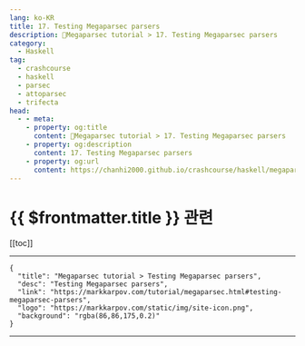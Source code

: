 ```yaml
---
lang: ko-KR
title: 17. Testing Megaparsec parsers
description: 🐑Megaparsec tutorial > 17. Testing Megaparsec parsers
category:
  - Haskell
tag: 
  - crashcourse
  - haskell
  - parsec
  - attoparsec
  - trifecta
head:
  - - meta:
    - property: og:title
      content: 🐑Megaparsec tutorial > 17. Testing Megaparsec parsers
    - property: og:description
      content: 17. Testing Megaparsec parsers
    - property: og:url
      content: https://chanhi2000.github.io/crashcourse/haskell/megaparsec/17.html
---
```


# {{ $frontmatter.title }} 관련

[[toc]]

---

```component VPCard
{
  "title": "Megaparsec tutorial > Testing Megaparsec parsers",
  "desc": "Testing Megaparsec parsers",
  "link": "https://markkarpov.com/tutorial/megaparsec.html#testing-megaparsec-parsers",
  "logo": "https://markkarpov.com/static/img/site-icon.png",
  "background": "rgba(86,86,175,0.2)"
}
```

---

